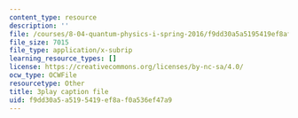```yaml
---
content_type: resource
description: ''
file: /courses/8-04-quantum-physics-i-spring-2016/f9dd30a5a5195419ef8af0a536ef47a9_w49WAat6ymk.srt
file_size: 7015
file_type: application/x-subrip
learning_resource_types: []
license: https://creativecommons.org/licenses/by-nc-sa/4.0/
ocw_type: OCWFile
resourcetype: Other
title: 3play caption file
uid: f9dd30a5-a519-5419-ef8a-f0a536ef47a9
---
```

